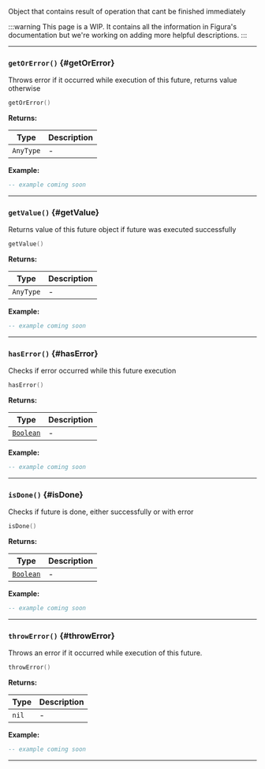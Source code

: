 Object that contains result of operation that cant be finished immediately

:::warning
This page is a WIP. It contains all the information in Figura's documentation but we're working on adding more helpful descriptions.
:::

---

### <code>getOrError()</code> \{#getOrError}

Throws error if it occurred while execution of this future, returns value otherwise

```lua
getOrError()
```

**Returns:**

| Type                 | Description |
| -------------------- | ----------- |
| <code>AnyType</code> | -           |

**Example:**

```lua
-- example coming soon
```

---

### <code>getValue()</code> \{#getValue}

Returns value of this future object if future was executed successfully

```lua
getValue()
```

**Returns:**

| Type                 | Description |
| -------------------- | ----------- |
| <code>AnyType</code> | -           |

**Example:**

```lua
-- example coming soon
```

---

### <code>hasError()</code> \{#hasError}

Checks if error occurred while this future execution

```lua
hasError()
```

**Returns:**

| Type                                              | Description |
| ------------------------------------------------- | ----------- |
| <code>[Boolean](/tutorials/types/Booleans)</code> | -           |

**Example:**

```lua
-- example coming soon
```

---

### <code>isDone()</code> \{#isDone}

Checks if future is done, either successfully or with error

```lua
isDone()
```

**Returns:**

| Type                                              | Description |
| ------------------------------------------------- | ----------- |
| <code>[Boolean](/tutorials/types/Booleans)</code> | -           |

**Example:**

```lua
-- example coming soon
```

---

### <code>throwError()</code> \{#throwError}

Throws an error if it occurred while execution of this future.

```lua
throwError()
```

**Returns:**

| Type             | Description |
| ---------------- | ----------- |
| <code>nil</code> | -           |

**Example:**

```lua
-- example coming soon
```

---
